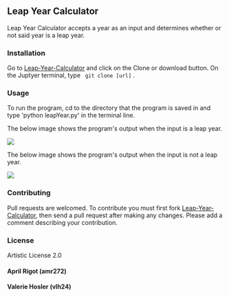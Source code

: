 ## Leap Year Calculator

Leap Year Calculator accepts a year as an input and determines whether or not said year is a leap year.

### Installation

Go to [Leap-Year-Calculator](https://github.com/vlh24/Leap-Year-Calculator) and click on the Clone or download button. On the Juptyer terminal, type `
git clone [url]` .

### Usage

To run the program, cd to the directory that the program is saved in and type 'python leapYear.py' in the terminal line.

The below image shows the program's output when the input is a leap year.

<img src="http://valeriehosler.com/pics/2020.jpg" style="size: 80%;" />

The below image shows the program's output when the input is not a leap year.

<img src="http://valeriehosler.com/pics/2021.jpg" style="size: 80%;" />

### Contributing 

Pull requests are welcomed. To contribute you must first fork [Leap-Year-Calculator](https://github.com/vlh24/Leap-Year-Calculator), then send a pull request after making any changes. Please add a comment describing your contribution.

### License

Artistic License 2.0



#### April Rigot (amr272)

#### Valerie Hosler (vlh24)
